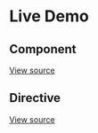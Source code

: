 # Live Demo

## Component
<ComponentDemo/>

[View source](https://github.com/dm4t2/vue-currency-input/blob/master/docs/.vuepress/components/ComponentDemo.vue)


## Directive
<DirectiveDemo/>

[View source](https://github.com/dm4t2/vue-currency-input/blob/master/docs/.vuepress/components/DirectiveDemo.vue)

